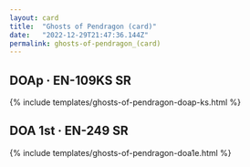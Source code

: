 ```yaml
---
layout: card
title:  "Ghosts of Pendragon (card)"
date:   "2022-12-29T21:47:36.144Z"
permalink: ghosts-of-pendragon_(card)
---
```


## DOAp &middot; EN-109KS SR

{% include templates/ghosts-of-pendragon-doap-ks.html %}


## DOA 1st &middot; EN-249 SR

{% include templates/ghosts-of-pendragon-doa1e.html %}
